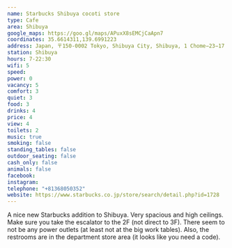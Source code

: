 ```yaml
---
name: Starbucks Shibuya cocoti store
type: Cafe
area: Shibuya
google_maps: https://goo.gl/maps/APuxX8sEMCjCaApn7
coordinates: 35.6614311,139.6991223
address: Japan, 〒150-0002 Tokyo, Shibuya City, Shibuya, 1 Chome−23−17 ｃｏｃｏｔｉ 2F
station: Shibuya
hours: 7-22:30
wifi: 5
speed: 
power: 0
vacancy: 5
comfort: 3
quiet: 3
food: 3
drinks: 4
price: 4
view: 4
toilets: 2
music: true
smoking: false
standing_tables: false
outdoor_seating: false
cash_only: false
animals: false
facebook: 
instagram: 
telephone: "+81368050352"
website: https://www.starbucks.co.jp/store/search/detail.php?id=1728
---
```


A nice new Starbucks addition to Shibuya. Very spacious and high ceilings. Make sure you take the escalator to the 2F (not direct to 3F). There seem to not be any power outlets (at least not at the big work tables). Also, the restrooms are in the department store area (it looks like you need a code).
